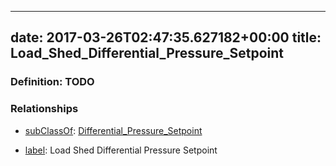 
---
date: 2017-03-26T02:47:35.627182+00:00
title: Load_Shed_Differential_Pressure_Setpoint
---
### Definition: TODO

### Relationships

* [subClassOf](http://www.w3.org/2000/01/rdf-schema#subClassOf): [Differential_Pressure_Setpoint](https://brickschema.org/schema/1.0/Brick#Differential_Pressure_Setpoint)

* [label](http://www.w3.org/2000/01/rdf-schema#label): Load Shed Differential Pressure Setpoint
